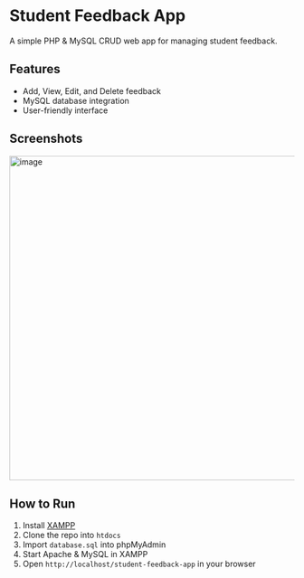 # Student Feedback App

A simple PHP & MySQL CRUD web app for managing student feedback.

## Features
- Add, View, Edit, and Delete feedback
- MySQL database integration
- User-friendly interface

## Screenshots

<img width="1117" height="574" alt="image" src="https://github.com/user-attachments/assets/85dd9deb-163e-41d7-a94e-50a7e6ce04d0" />

## How to Run
1. Install [XAMPP](https://www.apachefriends.org/)
2. Clone the repo into `htdocs`
3. Import `database.sql` into phpMyAdmin
4. Start Apache & MySQL in XAMPP
5. Open `http://localhost/student-feedback-app` in your browser
